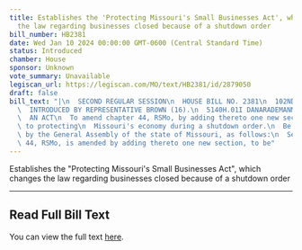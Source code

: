```yaml
---
title: Establishes the 'Protecting Missouri's Small Businesses Act', which changes
  the law regarding businesses closed because of a shutdown order
bill_number: HB2381
date: Wed Jan 10 2024 00:00:00 GMT-0600 (Central Standard Time)
status: Introduced
chamber: House
sponsor: Unknown
vote_summary: Unavailable
legiscan_url: https://legiscan.com/MO/text/HB2381/id/2879050
draft: false
bill_text: "|\n  SECOND REGULAR SESSION\n  HOUSE BILL NO. 2381\n  102ND GENERAL ASSEMBLY\n\
  \  INTRODUCED BY REPRESENTATIVE BROWN (16).\n  5140H.01I DANARADEMANMILLER,ChiefClerk\n\
  \  AN ACT\n  To amend chapter 44, RSMo, by adding thereto one new section relating\
  \ to protecting\n  Missouri's economy during a shutdown order.\n  Be it enacted\
  \ by the General Assembly of the state of Missouri, as follows:\n  Section A. Chapter\
  \ 44, RSMo, is amended by adding thereto one new section, to be"
---
```

Establishes the "Protecting Missouri's Small Businesses Act", which changes the law regarding businesses closed because of a shutdown order

---

## Read Full Bill Text

You can view the full text [here](https://legiscan.com/MO/text/HB2381/id/2879050).
